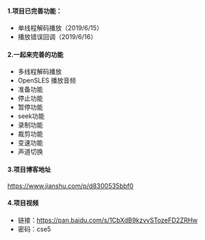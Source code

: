 #### 1.项目已完善功能：
- 单线程解码播放（2019/6/15）
- 播放错误回调（2019/6/16）

#### 2.一起来完善的功能
- 多线程解码播放
- OpenSLES 播放音频
- 准备功能
- 停止功能
- 暂停功能
- seek功能
- 录制功能
- 裁剪功能
- 变速功能
- 声道切换



#### 3.项目博客地址
https://www.jianshu.com/p/d8300535bbf0

#### 4.项目视频
- 链接：https://pan.baidu.com/s/1CbXdB9kzvvSTozeFD2ZRHw
- 密码：cse5



